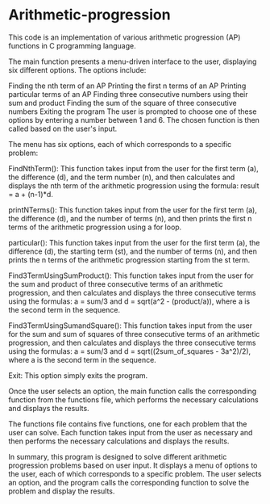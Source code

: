 # Arithmetic-progression

This code is an implementation of various arithmetic progression (AP) functions in C programming language.

The main function presents a menu-driven interface to the user, displaying six different options. The options include:

Finding the nth term of an AP
Printing the first n terms of an AP
Printing particular terms of an AP
Finding three consecutive numbers using their sum and product
Finding the sum of the square of three consecutive numbers
Exiting the program
The user is prompted to choose one of these options by entering a number between 1 and 6. The chosen function is then called based on the user's input.

The menu has six options, each of which corresponds to a specific problem:

FindNthTerm(): This function takes input from the user for the first term (a), the difference (d), and the term number (n), and then calculates and displays the nth term of the arithmetic progression using the formula: result = a + (n-1)*d.

printNTerms(): This function takes input from the user for the first term (a), the difference (d), and the number of terms (n), and then prints the first n terms of the arithmetic progression using a for loop.

particular(): This function takes input from the user for the first term (a), the difference (d), the starting term (st), and the number of terms (n), and then prints the n terms of the arithmetic progression starting from the st term.

Find3TermUsingSumProduct(): This function takes input from the user for the sum and product of three consecutive terms of an arithmetic progression, and then calculates and displays the three consecutive terms using the formulas: a = sum/3 and d = sqrt(a^2 - (product/a)), where a is the second term in the sequence.

Find3TermUsingSumandSquare(): This function takes input from the user for the sum and sum of squares of three consecutive terms of an arithmetic progression, and then calculates and displays the three consecutive terms using the formulas: a = sum/3 and d = sqrt((2sum_of_squares - 3a^2)/2), where a is the second term in the sequence.

Exit: This option simply exits the program.

Once the user selects an option, the main function calls the corresponding function from the functions file, which performs the necessary calculations and displays the results.

The functions file contains five functions, one for each problem that the user can solve. Each function takes input from the user as necessary and then performs the necessary calculations and displays the results.

In summary, this program is designed to solve different arithmetic progression problems based on user input. It displays a menu of options to the user, each of which corresponds to a specific problem. The user selects an option, and the program calls the corresponding function to solve the problem and display the results.
